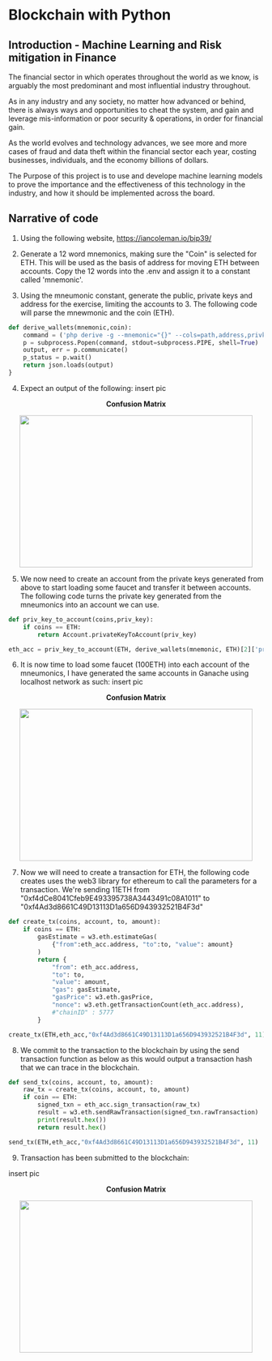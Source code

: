 # Blockchain with Python


## Introduction - Machine Learning and Risk mitigation in Finance <a name="intro"></a>

The financial sector in which operates throughout the world as we know, is arguably the most predominant and most influential industry throughout.

As in any industry and any society, no matter how advanced or behind, there is always ways and opportunities to cheat the system, and gain and leverage mis-information or poor security & operations, in order for financial gain.

As the world evolves and technology advances, we see more and more cases of fraud and data theft within the financial sector each year, costing businesses, individuals, and the economy billions of dollars.

The Purpose of this project is to use and develope machine learning models to prove the importance and the effectiveness of this technology in the industry, and how it should be implemented across the board.

## Narrative of code <a name="para1"></a>

1. Using the following website, https://iancoleman.io/bip39/
2. Generate a 12 word mnemonics, making sure the "Coin" is selected for ETH. This will be used as the basis of address for moving ETH between accounts. Copy the 12 words into the .env and assign it to a constant called 'mnemonic'. 

3. Using the mneumonic constant, generate the public, private keys and address for the exercise, limiting the accounts to 3. The following code will parse the mnewmonic and the coin (ETH).


```py
def derive_wallets(mnemonic,coin):
    command = ('php derive -g --mnemonic="{}" --cols=path,address,privkey,pubkey --format=json --coin={} --numderive=3').format(mnemonic,coin)
    p = subprocess.Popen(command, stdout=subprocess.PIPE, shell=True)
    output, err = p.communicate()
    p_status = p.wait()
    return json.loads(output)
}
```

4. Expect an output of the following: insert pic
<p align="center"><b>Confusion Matrix</b></p>
<p align="center">
  <img width="460" height="300" src="https://github.com/chirathlv/project2/blob/chirath/Images/cm_lr_clf.png">
</p>

5. We now need to create an account from the private keys generated from above to start loading some faucet and transfer it between accounts. The following code turns the private key generated from the mneumonics into an account we can use. 

```py
def priv_key_to_account(coins,priv_key):
    if coins == ETH:
        return Account.privateKeyToAccount(priv_key)

eth_acc = priv_key_to_account(ETH, derive_wallets(mnemonic, ETH)[2]['privkey'])
```

6. It is now time to load some faucet (100ETH) into each account of the mneumonics, I have generated the same accounts in Ganache using localhost network as such: insert pic

<p align="center"><b>Confusion Matrix</b></p>
<p align="center">
  <img width="460" height="300" src="https://github.com/chirathlv/project2/blob/chirath/Images/cm_lr_clf.png">
</p>


7. Now we will need to create a transaction for ETH, the following code creates uses the web3 library for ethereum to call the parameters for a transaction. We're sending 11ETH from "0xf4dCe8041Cfeb9E493395738A3443491c08A1011" to "0xf4Ad3d8661C49D13113D1a656D943932521B4F3d"

```py
def create_tx(coins, account, to, amount):
    if coins == ETH:
        gasEstimate = w3.eth.estimateGas(
            {"from":eth_acc.address, "to":to, "value": amount}
        )
        return {
            "from": eth_acc.address,
            "to": to,
            "value": amount,
            "gas": gasEstimate,
            "gasPrice": w3.eth.gasPrice,
            "nonce": w3.eth.getTransactionCount(eth_acc.address),
            #"chainID" : 5777
        }

create_tx(ETH,eth_acc,"0xf4Ad3d8661C49D13113D1a656D943932521B4F3d", 11)
```

8. We commit to the transaction to the blockchain by using the send transaction function as below as this would output a transaction hash that we can trace in the blockchain.


```py
def send_tx(coins, account, to, amount):
    raw_tx = create_tx(coins, account, to, amount)
    if coin == ETH:
        signed_txn = eth_acc.sign_transaction(raw_tx)
        result = w3.eth.sendRawTransaction(signed_txn.rawTransaction)
        print(result.hex())
        return result.hex()

send_tx(ETH,eth_acc,"0xf4Ad3d8661C49D13113D1a656D943932521B4F3d", 11)
```

9. Transaction has been submitted to the blockchain:

insert pic
<p align="center"><b>Confusion Matrix</b></p>
<p align="center">
  <img width="460" height="300" src="https://github.com/chirathlv/project2/blob/chirath/Images/cm_lr_clf.png">
</p>

